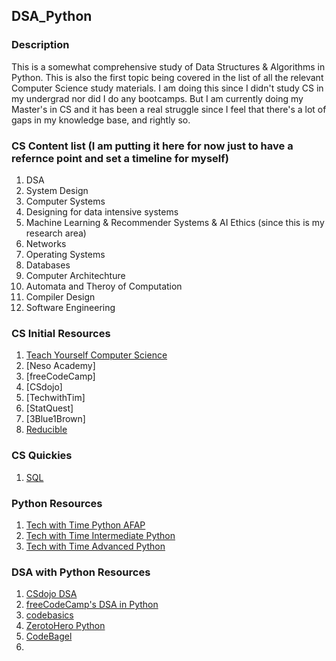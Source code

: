 ## DSA_Python

### Description
This is a somewhat comprehensive study of Data Structures & Algorithms in Python. This is also the first topic being covered in the list of all the relevant Computer Science study materials. I am doing this since I didn't study CS in my undergrad nor did I do any bootcamps. But I am currently doing my Master's in CS and it has been a real struggle since I feel that there's a lot of gaps in my knowledge base, and rightly so. 

### CS Content list (I am putting it here for now just to have a refernce point and set a timeline for myself)

1. DSA
2. System Design
3. Computer Systems
4. Designing for data intensive systems
5. Machine Learning & Recommender Systems & AI Ethics (since this is my research area)
6. Networks
7. Operating Systems
8. Databases
9. Computer Architechture
10. Automata and Theroy of Computation
11. Compiler Design
12. Software Engineering

### CS Initial Resources

1. [Teach Yourself Computer Science](https://teachyourselfcs.com/)
2. [Neso Academy]
3. [freeCodeCamp]
4. [CSdojo]
5. [TechwithTim]
6. [StatQuest]
7. [3Blue1Brown]
8. [Reducible](https://www.youtube.com/@Reducible/featured)

### CS Quickies

1. [SQL](https://sqlcrashcourse.com/lessons/)

### Python Resources

1. [Tech with Time Python AFAP]()
2. [Tech with Time Intermediate Python]()
3. [Tech with Time Advanced Python]()

### DSA with Python Resources

1. [CSdojo DSA](https://www.youtube.com/watch?v=bum_19loj9A&list=PLBZBJbE_rGRV8D7XZ08LK6z-4zPoWzu5H&ab_channel=CSDojo)
2. [freeCodeCamp's DSA in Python](https://www.youtube.com/watch?v=pkYVOmU3MgA&t=3492s&ab_channel=freeCodeCamp.org)
3. [codebasics](https://www.youtube.com/watch?v=gDqQf4Ekr2A&list=PLeo1K3hjS3uu_n_a__MI_KktGTLYopZ12&index=3&ab_channel=codebasics)
4. [ZerotoHero Python](https://www.youtube.com/watch?v=4uBbCUjJ_G8&list=PL2HX_yT71umB_oqitnmDgYSKltddPfZ-k&index=2&ab_channel=ZeroToMastery)
5. [CodeBagel](https://www.youtube.com/watch?v=cQWr9DFE1ww&list=PLUITAQK78D8PByrC3XDuF-elzSK7QWXO5&ab_channel=Codebagel)
6. 
